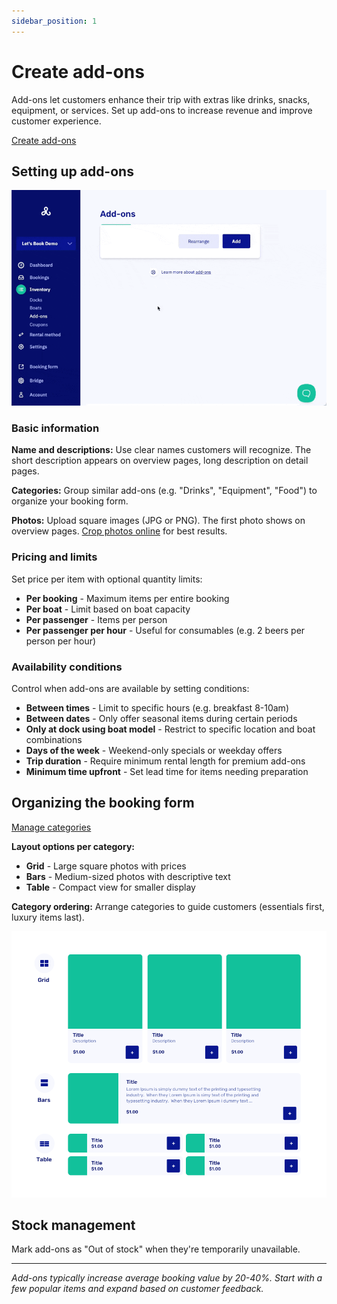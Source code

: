 ```yaml
---
sidebar_position: 1
---
```


# Create add-ons

Add-ons let customers enhance their trip with extras like drinks, snacks, equipment, or services. Set up add-ons to increase revenue and improve customer experience.

<div class="button-container">
  <a href="https://dashboard.letsbook.app/add-ons/add" class="button button--primary" target="_blank" rel="noopener noreferrer">Create add-ons</a>
</div>

## Setting up add-ons

![Add add-on](./graphics/add_add_on.gif)

### Basic information

**Name and descriptions:** Use clear names customers will recognize. The short description appears on overview pages, long description on detail pages.

**Categories:** Group similar add-ons (e.g. "Drinks", "Equipment", "Food") to organize your booking form.

**Photos:** Upload square images (JPG or PNG). The first photo shows on overview pages. [Crop photos online](https://www.befunky.com/create/crop-photo/) for best results.

### Pricing and limits

Set price per item with optional quantity limits:

- **Per booking** - Maximum items per entire booking
- **Per boat** - Limit based on boat capacity
- **Per passenger** - Items per person
- **Per passenger per hour** - Useful for consumables (e.g. 2 beers per person per hour)

### Availability conditions

Control when add-ons are available by setting conditions:

- **Between times** - Limit to specific hours (e.g. breakfast 8-10am)
- **Between dates** - Only offer seasonal items during certain periods
- **Only at dock using boat model** - Restrict to specific location and boat combinations
- **Days of the week** - Weekend-only specials or weekday offers
- **Trip duration** - Require minimum rental length for premium add-ons
- **Minimum time upfront** - Set lead time for items needing preparation

## Organizing the booking form

<div class="button-container">
  <a href="https://dashboard.letsbook.app/add-ons/categories" class="button button--primary" target="_blank" rel="noopener noreferrer">Manage categories</a>
</div>

**Layout options per category:**

- **Grid** - Large square photos with prices
- **Bars** - Medium-sized photos with descriptive text
- **Table** - Compact view for smaller display

**Category ordering:** Arrange categories to guide customers (essentials first, luxury items last).

![Organizing add-ons](./graphics/add-on-layouts.png)

## Stock management

Mark add-ons as "Out of stock" when they're temporarily unavailable.

---

_Add-ons typically increase average booking value by 20-40%. Start with a few popular items and expand based on customer feedback._
